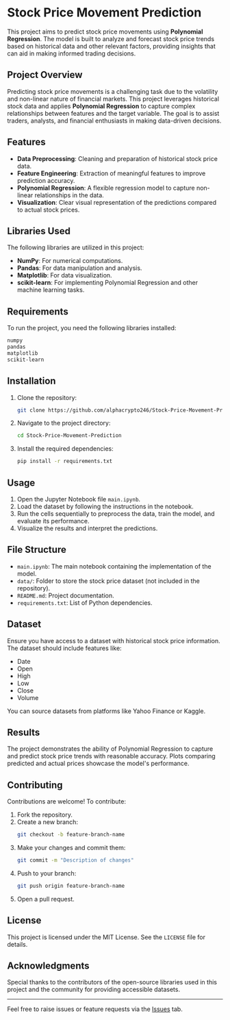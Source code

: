 # Stock Price Movement Prediction

This project aims to predict stock price movements using **Polynomial Regression**. The model is built to analyze and forecast stock price trends based on historical data and other relevant factors, providing insights that can aid in making informed trading decisions.

## Project Overview
Predicting stock price movements is a challenging task due to the volatility and non-linear nature of financial markets. This project leverages historical stock data and applies **Polynomial Regression** to capture complex relationships between features and the target variable. The goal is to assist traders, analysts, and financial enthusiasts in making data-driven decisions.

## Features
- **Data Preprocessing**: Cleaning and preparation of historical stock price data.
- **Feature Engineering**: Extraction of meaningful features to improve prediction accuracy.
- **Polynomial Regression**: A flexible regression model to capture non-linear relationships in the data.
- **Visualization**: Clear visual representation of the predictions compared to actual stock prices.

## Libraries Used
The following libraries are utilized in this project:

- **NumPy**: For numerical computations.
- **Pandas**: For data manipulation and analysis.
- **Matplotlib**: For data visualization.
- **scikit-learn**: For implementing Polynomial Regression and other machine learning tasks.

## Requirements
To run the project, you need the following libraries installed:

```bash
numpy
pandas
matplotlib
scikit-learn
```

## Installation
1. Clone the repository:
   ```bash
   git clone https://github.com/alphacrypto246/Stock-Price-Movement-Prediction.git
   ```
2. Navigate to the project directory:
   ```bash
   cd Stock-Price-Movement-Prediction
   ```
3. Install the required dependencies:
   ```bash
   pip install -r requirements.txt
   ```

## Usage
1. Open the Jupyter Notebook file `main.ipynb`.
2. Load the dataset by following the instructions in the notebook.
3. Run the cells sequentially to preprocess the data, train the model, and evaluate its performance.
4. Visualize the results and interpret the predictions.

## File Structure
- `main.ipynb`: The main notebook containing the implementation of the model.
- `data/`: Folder to store the stock price dataset (not included in the repository).
- `README.md`: Project documentation.
- `requirements.txt`: List of Python dependencies.

## Dataset
Ensure you have access to a dataset with historical stock price information. The dataset should include features like:
- Date
- Open
- High
- Low
- Close
- Volume

You can source datasets from platforms like Yahoo Finance or Kaggle.

## Results
The project demonstrates the ability of Polynomial Regression to capture and predict stock price trends with reasonable accuracy. Plots comparing predicted and actual prices showcase the model's performance.

## Contributing
Contributions are welcome! To contribute:
1. Fork the repository.
2. Create a new branch:
   ```bash
   git checkout -b feature-branch-name
   ```
3. Make your changes and commit them:
   ```bash
   git commit -m "Description of changes"
   ```
4. Push to your branch:
   ```bash
   git push origin feature-branch-name
   ```
5. Open a pull request.

## License
This project is licensed under the MIT License. See the `LICENSE` file for details.

## Acknowledgments
Special thanks to the contributors of the open-source libraries used in this project and the community for providing accessible datasets.

---

Feel free to raise issues or feature requests via the [Issues](https://github.com/alphacrypto246/Stock-Price-Movement-Prediction/issues) tab.
